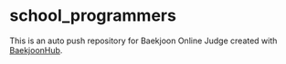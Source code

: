 # school_programmers
This is an auto push repository for Baekjoon Online Judge created with [BaekjoonHub](https://github.com/BaekjoonHub/BaekjoonHub).

